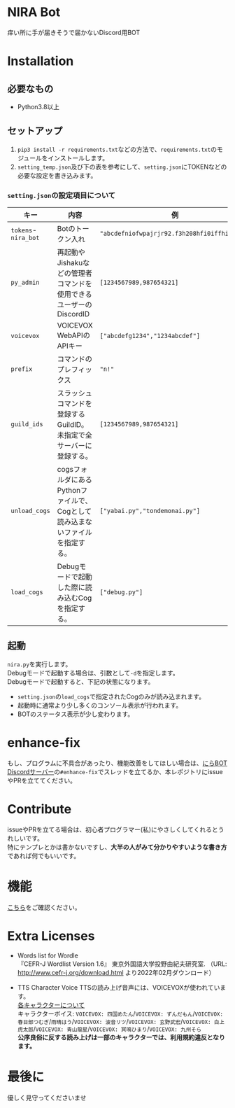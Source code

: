 # NIRA Bot
痒い所に手が届きそうで届かないDiscord用BOT

# Installation
## 必要なもの
- Python3.8以上

## セットアップ
1. `pip3 install -r requirements.txt`などの方法で、`requirements.txt`のモジュールをインストールします。
2. `setting_temp.json`及び下の表を参考にして、`setting.json`にTOKENなどの必要な設定を書き込みます。

### `setting.json`の設定項目について
キー|内容|例|変数型
---|---|---|---
`tokens`-`nira_bot`|Botのトークン入れ|`"abcdefniofwpajrjr92.f3h208hfi0iffhifhihi"`|str
`py_admin`|再起動やJishakuなどの管理者コマンドを使用できるユーザーのDiscordID|`[1234567989,987654321]`|list(int)
`voicevox`|VOICEVOX WebAPIのAPIキー|`["abcdefg1234","1234abcdef"]`|list(str)
`prefix`|コマンドのプレフィックス|`"n!"`|str
`guild_ids`|スラッシュコマンドを登録するGuildID。未指定で全サーバーに登録する。|`[1234567989,987654321]`|list(int)
`unload_cogs`|cogsフォルダにあるPythonファイルで、Cogとして読み込まないファイルを指定する。|`["yabai.py","tondemonai.py"]`|list(str)
`load_cogs`|Debugモードで起動した際に読み込むCogを指定する。|`["debug.py"]`|list(str)


## 起動
`nira.py`を実行します。  
Debugモードで起動する場合は、引数として`-d`を指定します。  
Debugモードで起動すると、下記の状態になります。  
- `setting.json`の`load_cogs`で指定されたCogのみが読み込まれます。  
- 起動時に通常より少し多くのコンソール表示が行われます。  
- BOTのステータス表示が少し変わります。

# enhance-fix
もし、プログラムに不具合があったり、機能改善をしてほしい場合は、[にらBOT Discordサーバー](https://discord.gg/awfFpCYTcP)の`#enhance-fix`でスレッドを立てるか、本レポジトリにissueやPRを立ててください。  

# Contribute
issueやPRを立てる場合は、初心者プログラマー(私)にやさしくしてくれるとうれしいです。  
特にテンプレとかは書かないですし、**大半の人がみて分かりやすいような書き方**であれば何でもいいです。

# 機能
[こちら](https://nira.f5.si/help.html)をご確認ください。

# Extra Licenses
- Words list for Wordle  
『CEFR-J Wordlist Version 1.6』 東京外国語大学投野由紀夫研究室. （URL: http://www.cefr-j.org/download.html より2022年02月ダウンロード）

- TTS Character Voice
TTSの読み上げ音声には、VOICEVOXが使われています。  
[各キャラクターについて](https://voicevox.hiroshiba.jp/)  
キャラクターボイス: `VOICEVOX: 四国めたん`/`VOICEVOX: ずんだもん`/`VOICEVOX: 春日部つむぎ`/`雨晴はう`/`VOICEVOX: 波音リツ`/`VOICEVOX: 玄野武宏`/`VOICEVOX: 白上虎太郎`/`VOICEVOX: 青山龍星`/`VOICEVOX: 冥鳴ひまり`/`VOICEVOX: 九州そら`  
**公序良俗に反する読み上げは一部のキャラクターでは、利用規約違反となります。**


# 最後に
優しく見守ってくださいませ
